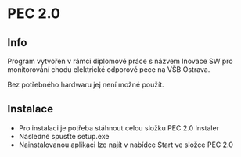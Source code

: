 # PEC 2.0

## Info
Program vytvořen v rámci diplomové práce s názvem Inovace SW pro monitorování chodu elektrické
odporové pece na VŠB Ostrava.

Bez potřebného hardwaru jej není možné použít.

## Instalace
- Pro instalaci je potřeba stáhnout celou složku PEC 2.0 Instaler
- Následně spusťte setup.exe
- Nainstalovanou aplikaci lze najít v nabídce Start ve složce PEC 2.0
